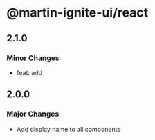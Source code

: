 # @martin-ignite-ui/react

## 2.1.0

### Minor Changes

- feat: add

## 2.0.0

### Major Changes

- Add display name to all components
